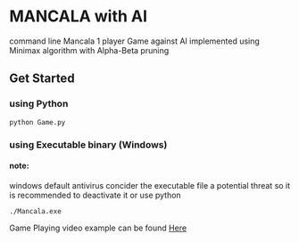 # MANCALA with AI

command line Mancala 1 player Game against AI implemented using Minimax algorithm with Alpha-Beta pruning

## Get Started

### using Python

```
python Game.py
```

### using Executable binary (Windows)

#### note:
windows default antivirus concider the executable file a potential threat so it is recommended to deactivate it or use python

```
./Mancala.exe
```

Game Playing video example can be found [Here](https://www.youtube.com/watch?v=rF_f8Lm3E7E)